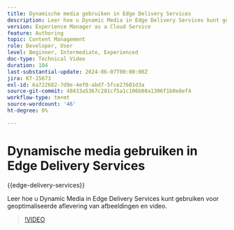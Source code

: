 ```yaml
---
title: Dynamische media gebruiken in Edge Delivery Services
description: Leer hoe u Dynamic Media in Edge Delivery Services kunt gebruiken voor geoptimaliseerde aflevering van afbeeldingen en video.
version: Experience Manager as a Cloud Service
feature: Authoring
topic: Content Management
role: Developer, User
level: Beginner, Intermediate, Experienced
doc-type: Technical Video
duration: 104
last-substantial-update: 2024-06-07T00:00:00Z
jira: KT-15673
exl-id: 6a722682-7d9e-4ef0-abd7-5fce27601d3a
source-git-commit: 48433a5367c281cf5a1c106b08a1306f1b0e8ef4
workflow-type: tm+mt
source-wordcount: '46'
ht-degree: 0%

---
```


# Dynamische media gebruiken in Edge Delivery Services

{{edge-delivery-services}}

Leer hoe u Dynamic Media in Edge Delivery Services kunt gebruiken voor geoptimaliseerde aflevering van afbeeldingen en video.

>[!VIDEO](https://video.tv.adobe.com/v/3438909/?learn=on&captions=dut)
